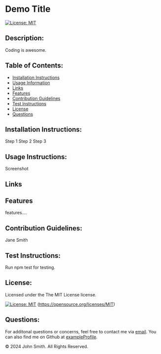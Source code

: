 # Demo Title
  
  [![License: MIT](https://img.shields.io/badge/License-MIT-yellow.svg)](https://opensource.org/licenses/MIT)
  
  ## Description:
  Coding is awesome.
  
  ## Table of Contents:
  - [Installation Instructions](#Installation-Instructions)
  - [Usage Information](#Usage-Instructions)
  - [Links](#Links)
  - [Features](#Features)
  - [Contribution Guidelines](#Contribution-Guidelines)
  - [Test Instructions](#Test-Instructions)
  - [License](#License)
  - [Questions](#Questions)

  ## Installation Instructions:
  Step 1 Step 2 Step 3
  
  ## Usage Instructions:
  Screenshot

  ## Links

  ## Features
  features....
  
  ## Contribution Guidelines:
  Jane Smith
  
  ## Test Instructions:
  Run npm test for testing.
  
  ## License:
  
  Licensed under the The MIT License license.
  
  [![License: MIT](https://img.shields.io/badge/License-MIT-yellow.svg)](https://opensource.org/licenses/MIT)  (https://opensource.org/licenses/MIT)
  
  ## Questions:
  For additonal questions or concerns, feel free to contact me via [email](http://example@gmail.com). 
  You can also find me on Github at [exampleProfile](https://github.com/exampleProfile).
  
  © 2024 John Smith. All Rights Reserved.